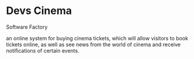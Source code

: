 # Devs Cinema
Software Factory

an online system for buying cinema tickets, which will allow visitors to book tickets online, as well as see news from the world of cinema and receive notifications of certain events.
